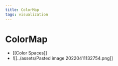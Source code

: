 ```yaml
---
title: ColorMap
tags: visualization
---
```


# ColorMap
- [[Color Spaces]]
- ![[../assets/Pasted image 20220411132754.png]]





























